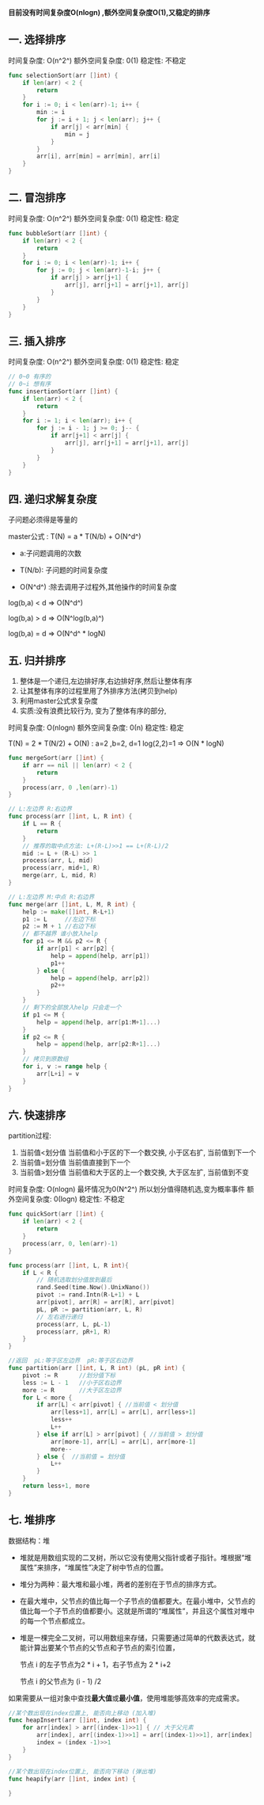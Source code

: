 **目前没有时间复杂度O(nlogn) ,额外空间复杂度O(1),又稳定的排序**



## 一. 选择排序

时间复杂度: O(n^2^)    额外空间复杂度: 0(1)    稳定性: 不稳定

```go
func selectionSort(arr []int) {
    if len(arr) < 2 {
        return
    }
    for i := 0; i < len(arr)-1; i++ {
        min := i
        for j := i + 1; j < len(arr); j++ {
            if arr[j] < arr[min] {
                min = j
            }
        }
        arr[i], arr[min] = arr[min], arr[i]
    }
}
```



## 二. 冒泡排序

时间复杂度: O(n^2^)    额外空间复杂度: 0(1)    稳定性: 稳定

```go
func bubbleSort(arr []int) {
    if len(arr) < 2 {
        return
    }
    for i := 0; i < len(arr)-1; i++ {
        for j := 0; j < len(arr)-1-i; j++ {
            if arr[j] > arr[j+1] {
            	arr[j], arr[j+1] = arr[j+1], arr[j]
            }
        }
    }
}
```



## 三. 插入排序

时间复杂度: O(n^2^)    额外空间复杂度: 0(1)    稳定性: 稳定

```go
// 0~0 有序的
// 0~i 想有序
func insertionSort(arr []int) {
    if len(arr) < 2 {
        return
    }
    for i := 1; i < len(arr); i++ {
        for j := i - 1; j >= 0; j-- {
            if arr[j+1] < arr[j] {
            	arr[j], arr[j+1] = arr[j+1], arr[j]
            }
        }
    }
}
```





## 四. 递归求解复杂度

子问题必须得是等量的

master公式 : T(N) =  a * T(N/b)  + O(N^d^) 

- a:子问题调用的次数 

- T(N/b): 子问题的时间复杂度

- O(N^d^) :除去调用子过程外,其他操作的时间复杂度

  

log(b,a) < d  =>  O(N^d^)

log(b,a) > d  =>  O(N^log(b,a)^)

log(b,a) = d  =>  O(N^d^  * logN)



## 五. 归并排序

1. 整体是一个递归,左边排好序,右边排好序,然后让整体有序
2. 让其整体有序的过程里用了外排序方法(拷贝到help)
3. 利用master公式求复杂度 
4. 实质:没有浪费比较行为, 变为了整体有序的部分,

时间复杂度: O(nlogn)    额外空间复杂度: 0(n)    稳定性: 稳定

T(N) = 2 * T(N/2) + O(N)     : a=2 ,b=2, d=1    log(2,2)=1 =>  O(N * logN)

```go
func mergeSort(arr []int) {
    if arr == nil || len(arr) < 2 {
        return
    }
    process(arr, 0 ,len(arr)-1)
}

// L:左边界 R:右边界
func process(arr []int, L, R int) {
    if L == R {
        return
    }
    // 推荐的取中点方法: L+(R-L)>>1 == L+(R-L)/2   
    mid := L + (R-L) >> 1
    process(arr, L, mid)
    process(arr, mid+1, R)
    merge(arr, L, mid, R)
}

// L:左边界 M:中点 R:右边界
func merge(arr []int, L, M, R int) {
    help := make([]int, R-L+1)
    p1 := L 	//左边下标
    p2 := M + 1	//右边下标
    // 都不越界 谁小放入help
    for p1 <= M && p2 <= R {
        if arr[p1] < arr[p2] {
            help = append(help, arr[p1])
            p1++
        } else {
            help = append(help, arr[p2])
            p2++
        }
    }
    // 剩下的全部放入help 只会走一个
    if p1 <= M {
        help = append(help, arr[p1:M+1]...)
    }
    if p2 <= R {
        help = append(help, arr[p2:R+1]...)
    }
    // 拷贝到原数组
    for i, v := range help {
        arr[L+i] = v
    }
}
```







## 六. 快速排序

partition过程:

1. 当前值<划分值   当前值和小于区的下一个数交换, 小于区右扩, 当前值到下一个
2. 当前值=划分值   当前值直接到下一个
3. 当前值>划分值   当前值和大于区的上一个数交换, 大于区左扩, 当前值到不变

时间复杂度: O(nlogn) 最坏情况为0(N^2^) 所以划分值得随机选,变为概率事件      额外空间复杂度: 0(logn)    稳定性: 不稳定

```go
func quickSort(arr []int) {
    if len(arr) < 2 {
        return
    }
    process(arr, 0, len(arr)-1)
}

func process(arr []int, L, R int){
    if L < R {
        // 随机选取划分值放到最后
        rand.Seed(time.Now().UnixNano())
        pivot := rand.Intn(R-L+1) + L
        arr[pivot], arr[R] = arr[R], arr[pivot]
        pL, pR := partition(arr, L, R)
        // 左右进行递归
        process(arr, L, pL-1)
        process(arr, pR+1, R)
    }
}

//返回  pL:等于区左边界  pR:等于区右边界
func partition(arr []int, L, R int) (pL, pR int) {
    pivot := R		//划分值下标
    less := L - 1	//小于区右边界
    more := R		//大于区左边界
    for L < more {
        if arr[L] < arr[pivot] { //当前值 < 划分值
            arr[less+1], arr[L] = arr[L], arr[less+1]
            less++
            L++
        } else if arr[L] > arr[pivot] { //当前值 > 划分值
            arr[more-1], arr[L] = arr[L], arr[more-1]
            more--
        } else {  //当前值 = 划分值
            L++
        }
    }
    return less+1, more
}
```





## 七.  堆排序

数据结构：堆

- 堆就是用数组实现的二叉树，所以它没有使用父指针或者子指针。堆根据“堆属性”来排序，“堆属性”决定了树中节点的位置。

- 堆分为两种：最大堆和最小堆，两者的差别在于节点的排序方式。

- 在最大堆中，父节点的值比每一个子节点的值都要大。在最小堆中，父节点的值比每一个子节点的值都要小。这就是所谓的“堆属性”，并且这个属性对堆中的每一个节点都成立。

- 堆是一棵完全二叉树，可以用数组来存储，只需要通过简单的代数表达式，就能计算出要某个节点的父节点和子节点的索引位置，

  节点 i 的左子节点为2 * i + 1，右子节点为 2 * i+2

  节点 i 的父节点为 (i - 1) /2

如果需要从一组对象中查找**最大值**或**最小值**，使用堆能够高效率的完成需求。

```go
//某个数出现在index位置上, 能否向上移动 (加入堆)
func heapInsert(arr []int, index int) {
    for arr[index] > arr[(index-1)>>1] { // 大于父元素
        arr[index], arr[(index-1)>>1] = arr[(index-1)>>1], arr[index]
        index = (index -1)>>1
    }
}

//某个数出现在index位置上, 能否向下移动 (弹出堆)
func heapify(arr []int, index int) {
    
}
```



